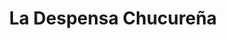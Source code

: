 ---
title: "La Despensa Chucureña"
url: /san-vicente-de-chucuri/la-despensa-chucurena/
shop: supermercado
---